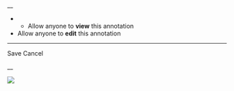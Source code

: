 __

  *   * Allow anyone to **view** this annotation
  * Allow anyone to **edit** this annotation



* * *

Save Cancel

__




![](https://bat.bing.com/action/0?ti=56018282&Ver=2&mid=44df58e5-3df8-4ed7-b8f4-29817d5b2c2e&sid=201ffde0635411ee902411d77b750559&vid=20202bf0635411ee9ac03f2e618b0b9f&vids=0&msclkid=N&pi=0&lg=en-US&sw=800&sh=600&sc=24&nwd=1&tl=Shortform%20%7C%20A%20Theory%20of%20Fun%20for%20Game%20Design&p=https%3A%2F%2Fwww.shortform.com%2Fapp%2Fbook%2Fa-theory-of-fun-for-game-design%2Fthe-dressing-on-games&r=&lt=270&evt=pageLoad&sv=1&rn=253345)
